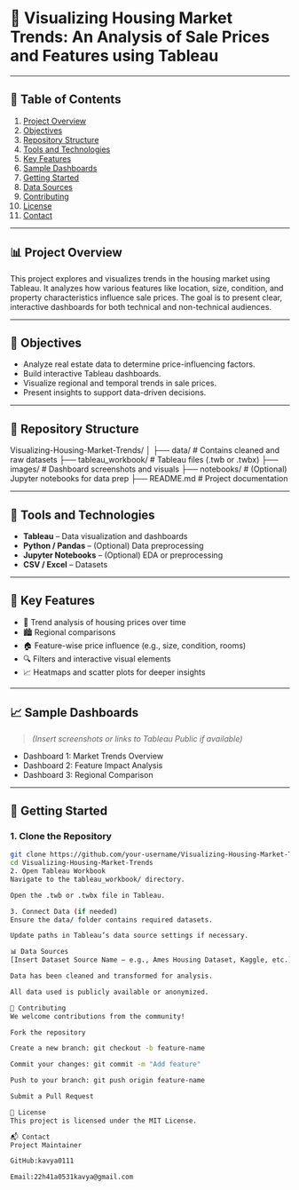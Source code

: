 # 🏡 Visualizing Housing Market Trends: An Analysis of Sale Prices and Features using Tableau

---

## 📘 Table of Contents

1. [Project Overview](#project-overview)  
2. [Objectives](#objectives)  
3. [Repository Structure](#repository-structure)  
4. [Tools and Technologies](#tools-and-technologies)  
5. [Key Features](#key-features)  
6. [Sample Dashboards](#sample-dashboards)  
7. [Getting Started](#getting-started)  
8. [Data Sources](#data-sources)  
9. [Contributing](#contributing)  
10. [License](#license)  
11. [Contact](#contact)  

---

## 📊 Project Overview

This project explores and visualizes trends in the housing market using Tableau. It analyzes how various features like location, size, condition, and property characteristics influence sale prices. The goal is to present clear, interactive dashboards for both technical and non-technical audiences.

---

## 🎯 Objectives

- Analyze real estate data to determine price-influencing factors.
- Build interactive Tableau dashboards.
- Visualize regional and temporal trends in sale prices.
- Present insights to support data-driven decisions.

---

## 📁 Repository Structure
Visualizing-Housing-Market-Trends/
│
├── data/ # Contains cleaned and raw datasets
├── tableau_workbook/ # Tableau files (.twb or .twbx)
├── images/ # Dashboard screenshots and visuals
├── notebooks/ # (Optional) Jupyter notebooks for data prep
├── README.md # Project documentation

---

## 🧰 Tools and Technologies

- **Tableau** – Data visualization and dashboards  
- **Python / Pandas** – (Optional) Data preprocessing  
- **Jupyter Notebooks** – (Optional) EDA or preprocessing  
- **CSV / Excel** – Datasets  

---

## 📌 Key Features

- 📅 Trend analysis of housing prices over time  
- 🏙️ Regional comparisons  
- 🏠 Feature-wise price influence (e.g., size, condition, rooms)  
- 🔍 Filters and interactive visual elements  
- 📈 Heatmaps and scatter plots for deeper insights  

---

## 📈 Sample Dashboards

> *(Insert screenshots or links to Tableau Public if available)*

- Dashboard 1: Market Trends Overview  
- Dashboard 2: Feature Impact Analysis  
- Dashboard 3: Regional Comparison  

---

## 🚀 Getting Started
### 1. Clone the Repository

```bash
git clone https://github.com/your-username/Visualizing-Housing-Market-Trends.git
cd Visualizing-Housing-Market-Trends
2. Open Tableau Workbook
Navigate to the tableau_workbook/ directory.

Open the .twb or .twbx file in Tableau.

3. Connect Data (if needed)
Ensure the data/ folder contains required datasets.

Update paths in Tableau’s data source settings if necessary.

📊 Data Sources
[Insert Dataset Source Name – e.g., Ames Housing Dataset, Kaggle, etc.]

Data has been cleaned and transformed for analysis.

All data used is publicly available or anonymized.

🤝 Contributing
We welcome contributions from the community!

Fork the repository

Create a new branch: git checkout -b feature-name

Commit your changes: git commit -m "Add feature"

Push to your branch: git push origin feature-name

Submit a Pull Request

📜 License
This project is licensed under the MIT License.

📬 Contact
Project Maintainer

GitHub:kavya0111

Email:22h41a0531kavya@gmail.com
